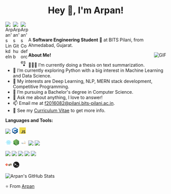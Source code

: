 <div align="center">
<h1 title="hehehe"> Hey 👋, I'm Arpan!</h1>
</div>
<a href="https://www.linkedin.com/in/arpan-parikh-8a2584138/">
  <img align="left" alt="Arpan's LinkdeIn" width="24px" src="https://i.pinimg.com/originals/4a/8d/44/4a8d44d6f63a89d7de81add721e7cf22.png" />
</a>
<a href="https://www.github.com/gucifer/">
  <img align="left" alt="Arpan's Github" width="24px" src="https://github.githubassets.com/images/modules/logos_page/GitHub-Mark.png" />
</a>
<a href="https://codeforces.com/profile/arpan.parikh">
  <img align="left" alt="Arpan's Codeforces" width="24px" src="https://1.bp.blogspot.com/-TVyQdlirkIo/WndhEfwrSiI/AAAAAAAABPY/VXbshzfTtlU9iKx-ubWrBhVz3GfrDWt6gCPcBGAYYCw/s1600/codeforce.png" />
</a>
<br />
<br />

A **Software Engineering Student** 🚀 at BITS Pilani, from Ahmedabad, Gujarat.

  <img align="right" alt="GIF" src="https://i.pinimg.com/originals/e4/26/70/e426702edf874b181aced1e2fa5c6cde.gif" />

**About Me!**

- 👨🏽‍💻 I’m currently doing a thesis on text summarization.
- 🌱 I’m currently exploring Python with a big interest in Machine Learning and Data Science.
- 🤔 My interests are Deep Learning, NLP, MERN stack development, Competitive Programming.
- 💼 I’m pursuing a Bachelor's degree in Computer Science.
- 💬 Ask me about anything, I love to answer!
- 📫 Email me at [f2016082@pilani.bits-pilani.ac.in](mailto:f2016082@pilani.bits-pilani.ac.in).
- 📝 See my [Curriculum Vitae](https://drive.google.com/file/d/1kjItj4Dq-zxGvpqnyPxH2bLJRts21EOB/view?usp=sharing) to get more info.

**Languages and Tools:**

<code><img height="20" src="https://as1.ftcdn.net/jpg/02/69/37/40/500_F_269374043_29oWqzUTXIQ0Vxha9gLEiyInUAzvzRqr.jpg"></code>
<code><img height="20" src="https://raw.githubusercontent.com/github/explore/80688e429a7d4ef2fca1e82350fe8e3517d3494d/topics/cpp/cpp.png"></code>
<code><img height="20" src="https://raw.githubusercontent.com/voodootikigod/logo.js/master/js.png"></code>

<code><img height="20" src="https://raw.githubusercontent.com/github/explore/80688e429a7d4ef2fca1e82350fe8e3517d3494d/topics/react/react.png"></code>
<code><img height="20" src="https://raw.githubusercontent.com/github/explore/80688e429a7d4ef2fca1e82350fe8e3517d3494d/topics/nodejs/nodejs.png"></code>
<code><img height="20" src="https://raw.githubusercontent.com/github/explore/80688e429a7d4ef2fca1e82350fe8e3517d3494d/topics/mysql/mysql.png"></code>
<code><img height="20" src="https://cdn.icon-icons.com/icons2/2107/PNG/512/file_type_django_icon_130645.png"></code>
<code><img height="20" src="https://symbols.getvecta.com/stencil_80/57_flask-icon.eaaa141ab4.svg"></code>

<code><img height="20" src="https://symbols.getvecta.com/stencil_92/77_pytorch-icon.3e1681b72a.svg"></code>
<code><img height="20" src="https://symbols.getvecta.com/stencil_97/43_tensorflow-icon.f7092db2bd.svg"></code>
<code><img height="20" src="https://upload.wikimedia.org/wikipedia/commons/thumb/0/05/Scikit_learn_logo_small.svg/260px-Scikit_learn_logo_small.svg.png"></code>
<code><img height="20" src="https://cdn.icon-icons.com/icons2/2699/PNG/512/numpy_logo_icon_168073.png"></code>
<code><img height="20" src="https://miro.medium.com/max/399/0*JQFkxyMKuMvxfjgd.png"></code>

<code><img height="20" src="https://raw.githubusercontent.com/github/explore/80688e429a7d4ef2fca1e82350fe8e3517d3494d/topics/git/git.png"></code>
<code><img height="20" src="https://raw.githubusercontent.com/github/explore/80688e429a7d4ef2fca1e82350fe8e3517d3494d/topics/terminal/terminal.png"></code>

<img src="https://github-readme-stats.vercel.app/api?username=gucifer&show_icons=true&hide_border=true&count_private=true&icon_color=fad000" alt="Arpan's GitHub Stats">

⭐️ From [Arpan](https://github.com/gucifer)

